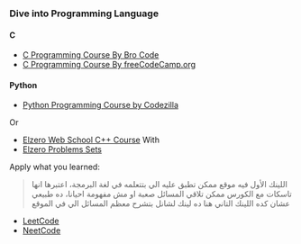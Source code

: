 ### Dive into Programming Language

#### C
-  [C Programming Course By Bro Code](https://m.youtube.com/watch?v=87SH2Cn0s9A&t=257s&pp=ygUZYyBwcm9ncmFtbWluZyBmdWxsIGNvdXJzZQ%3D%3D)
-  [C Programming Course By freeCodeCamp.org](https://www.youtube.com/playlist?list=PLPt2dINI2MIbMba7tpx3qvmgOsDlpITwG)

#### Python

- [Python Programming Course by Codezilla](https://youtube.com/playlist?list=PLuXY3ddo_8nzrO74UeZQVZOb5-wIS6krJ&si=R30j_glEtJ6wgC9Y)

Or

- [Elzero Web School C++ Course](https://youtube.com/playlist?list=PLDoPjvoNmBAwy-rS6WKudwVeb_x63EzgS)
With
- [Elzero Problems Sets](https://youtube.com/playlist?list=PLDoPjvoNmBAyX4CCOP--TR36SfD5g7gru) 
  
Apply what you learned:
> اللينك الأول فيه موقع ممكن تطبق عليه الي بتتعلمه في لغة البرمجة، اعتبرها انها تاسكات مع الكورس
> ممكن تلاقي المسائل صعبة او مش مفهومة احيانا، ده طبيعي عشان كده اللينك التاني هنا ده لينك لشانل بتشرح معظم المسائل الي في الموقع

- [LeetCode](https://leetcode.com/)
- [NeetCode](https://www.youtube.com/@NeetCode/playlists)
